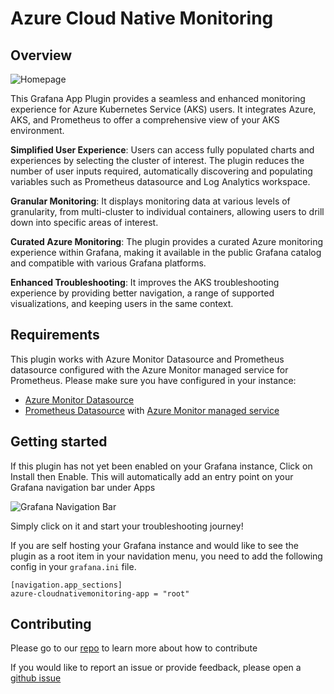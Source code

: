 # Azure Cloud Native Monitoring

## Overview

![Homepage](https://github.com/user-attachments/assets/90148f4c-c3ad-4cb5-9fe3-076de7827ffd)

This Grafana App Plugin provides a seamless and enhanced monitoring experience for Azure Kubernetes Service (AKS) users. It integrates Azure, AKS, and Prometheus to offer a comprehensive view of your AKS environment.

**Simplified User Experience**: Users can access fully populated charts and experiences by selecting the cluster of interest. The plugin reduces the number of user inputs required, automatically discovering and populating variables such as Prometheus datasource and Log Analytics workspace.

**Granular Monitoring**: It displays monitoring data at various levels of granularity, from multi-cluster to individual containers, allowing users to drill down into specific areas of interest.

**Curated Azure Monitoring**: The plugin provides a curated Azure monitoring experience within Grafana, making it available in the public Grafana catalog and compatible with various Grafana platforms.

**Enhanced Troubleshooting**: It improves the AKS troubleshooting experience by providing better navigation, a range of supported visualizations, and keeping users in the same context.

## Requirements

This plugin works with Azure Monitor Datasource and Prometheus datasource configured with the Azure Monitor managed service for Prometheus. Please make sure you have configured in your instance:

- [Azure Monitor Datasource](https://grafana.com/docs/grafana/latest/datasources/azure-monitor/#azure-monitor-data-source)
- [Prometheus Datasource](https://grafana.com/docs/grafana/latest/getting-started/get-started-grafana-prometheus/) with [Azure Monitor managed service](https://learn.microsoft.com/en-us/azure/azure-monitor/essentials/prometheus-metrics-overview)

## Getting started
If this plugin has not yet been enabled on your Grafana instance, Click on Install then Enable. This will automatically add an entry point on your Grafana navigation bar under Apps

![Grafana Navigation Bar](https://github.com/user-attachments/assets/eb52dc9a-5323-412f-a388-5909a4c06240)

Simply click on it and start your troubleshooting journey!

If you are self hosting your Grafana instance and would like to see the plugin as a root item in your navidation menu, you need to add the following config in your `grafana.ini` file.

```
[navigation.app_sections]
azure-cloudnativemonitoring-app = "root"
```

## Contributing

Please go to our [repo](https://github.com/microsoft/AzureMonitor-Grafana) to learn more about how to contribute

If you would like to report an issue or provide feedback, please open a [github issue](https://github.com/microsoft/AzureMonitor-Grafana/issues)